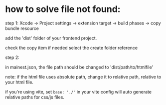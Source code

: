 # how to solve file not found:

step 1:
Xcode -> Project settings -> extension target -> build phases -> copy bundle resource

add the 'dist' folder of your frontend project.

check the copy item if needed
select the create folder reference

step 2:

in mainest.json, the file path should be changed to 'dist/path/to/htmlfile'

note: if the html file uses absolute path, change it to relative path, relative to your html file.

if you're using vite, set `base: './'` in your vite config will auto generate relative paths for css/js files.
